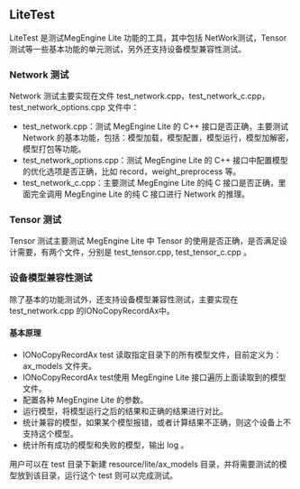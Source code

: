 ## LiteTest
LiteTest 是测试MegEngine Lite 功能的工具，其中包括 NetWork测试，Tensor测试等一些基本功能的单元测试，另外还支持设备模型兼容性测试。

### Network 测试
Network 测试主要实现在文件 test_network.cpp，test_network_c.cpp，test_network_options.cpp 文件中：
* test_network.cpp：测试 MegEngine Lite 的 C++ 接口是否正确，主要测试 Network 的基本功能，包括：模型加载，模型配置，模型运行，模型加解密，模型打包等功能。
* test_network_options.cpp：测试 MegEngine Lite 的 C++ 接口中配置模型的优化选项是否正确，比如 record，weight_preprocess 等。
* test_network_c.cpp：主要测试 MegEngine Lite 的纯 C 接口是否正确，里面完全调用 MegEngine Lite 的纯 C 接口进行 Network 的推理。

### Tensor 测试
Tensor 测试主要测试 MegEngine Lite 中 Tensor 的使用是否正确，是否满足设计需要，有两个文件，分别是 test_tensor.cpp, test_tensor_c.cpp 。

### 设备模型兼容性测试
除了基本的功能测试外，还支持设备模型兼容性测试，主要实现在 test_network.cpp 的IONoCopyRecordAx中。
#### 基本原理
* IONoCopyRecordAx test 读取指定目录下的所有模型文件，目前定义为：ax_models 文件夹。
* IONoCopyRecordAx test使用 MegEngine Lite 接口遍历上面读取到的模型文件。
* 配置各种 MegEngine Lite 的参数。
* 运行模型，将模型运行之后的结果和正确的结果进行对比。
* 统计兼容的模型，如果某个模型报错，或者计算结果不正确，则这个设备上不支持这个模型。
* 统计所有成功的模型和失败的模型，输出 log 。

用户可以在 test 目录下新建 resource/lite/ax_models 目录，并将需要测试的模型放到该目录，运行这个 test 则可以完成测试。
